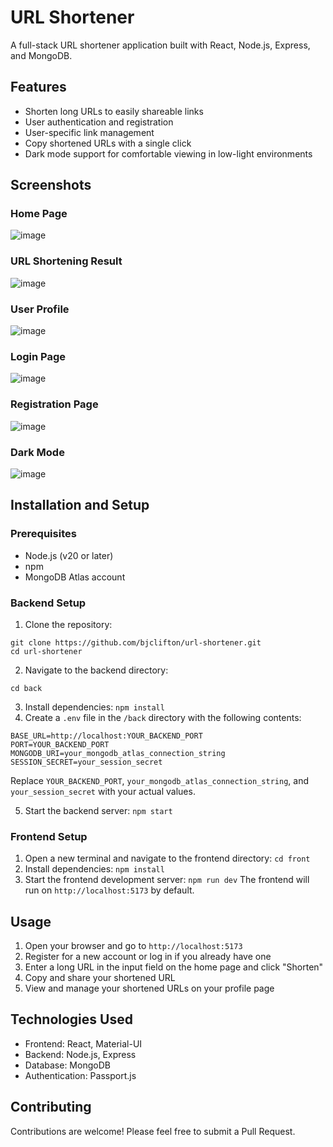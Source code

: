# URL Shortener

A full-stack URL shortener application built with React, Node.js, Express, and MongoDB.

## Features

- Shorten long URLs to easily shareable links
- User authentication and registration
- User-specific link management
- Copy shortened URLs with a single click
- Dark mode support for comfortable viewing in low-light environments

## Screenshots

### Home Page
![image](https://github.com/user-attachments/assets/9494c700-47d4-40d7-8475-86b05367c608)

### URL Shortening Result
![image](https://github.com/user-attachments/assets/bc99a235-ddd6-40ff-ad52-59f855c40908)

### User Profile
![image](https://github.com/user-attachments/assets/9a4a2939-2600-4c1c-847b-8c2c38c17558)

### Login Page
![image](https://github.com/user-attachments/assets/ce4fc260-c05a-43c1-afc4-b70946c1b432)

### Registration Page
![image](https://github.com/user-attachments/assets/d2b13eb3-0142-43f1-be6d-4db9dcaa7ce3)

### Dark Mode
![image](https://github.com/user-attachments/assets/22c1b545-7807-4499-9a30-39ecbb60a331)

## Installation and Setup

### Prerequisites

- Node.js (v20 or later)
- npm
- MongoDB Atlas account

### Backend Setup

1. Clone the repository:
```
git clone https://github.com/bjclifton/url-shortener.git
cd url-shortener
```
2. Navigate to the backend directory:
```
cd back
```
3. Install dependencies:
`npm install`
4. Create a `.env` file in the `/back` directory with the following contents:
```
BASE_URL=http://localhost:YOUR_BACKEND_PORT
PORT=YOUR_BACKEND_PORT
MONGODB_URI=your_mongodb_atlas_connection_string
SESSION_SECRET=your_session_secret
```
Replace `YOUR_BACKEND_PORT`, `your_mongodb_atlas_connection_string`, and `your_session_secret` with your actual values.

5. Start the backend server:
`npm start`
### Frontend Setup

1. Open a new terminal and navigate to the frontend directory:
`cd front`
2. Install dependencies:
`npm install`
3. Start the frontend development server:
`npm run dev`
The frontend will run on `http://localhost:5173` by default.

## Usage

1. Open your browser and go to `http://localhost:5173`
2. Register for a new account or log in if you already have one
3. Enter a long URL in the input field on the home page and click "Shorten"
4. Copy and share your shortened URL
5. View and manage your shortened URLs on your profile page

## Technologies Used

- Frontend: React, Material-UI
- Backend: Node.js, Express
- Database: MongoDB
- Authentication: Passport.js

## Contributing

Contributions are welcome! Please feel free to submit a Pull Request.
